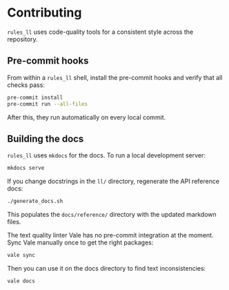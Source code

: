 # Contributing

`rules_ll` uses code-quality tools for a consistent style across the repository.

## Pre-commit hooks

From within a `rules_ll` shell, install the pre-commit hooks and verify that all
checks pass:

```bash
pre-commit install
pre-commit run --all-files
```

After this, they run automatically on every local commit.

## Building the docs

`rules_ll` uses `mkdocs` for the docs. To run a local development server:

```bash
mkdocs serve
```

If you change docstrings in the `ll/` directory, regenerate the API reference
docs:

```bash
./generate_docs.sh
```

This populates the `docs/reference/` directory with the updated markdown files.

The text quality linter Vale has no pre-commit integration at the moment. Sync
Vale manually once to get the right packages:

```bash
vale sync
```

Then you can use it on the docs directory to find text inconsistencies:

```bash
vale docs
```
